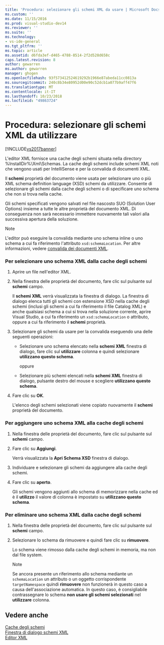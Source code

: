 ```yaml
---
title: 'Procedura: selezionare gli schemi XML da usare | Microsoft Docs'
ms.custom: ''
ms.date: 11/15/2016
ms.prod: visual-studio-dev14
ms.reviewer: ''
ms.suite: ''
ms.technology:
- vs-ide-general
ms.tgt_pltfrm: ''
ms.topic: article
ms.assetid: d6fda3ef-d465-4788-8514-2f2d528d658c
caps.latest.revision: 8
author: gewarren
ms.author: gewarren
manager: ghogen
ms.openlocfilehash: 93f573412524619292b1966e87abeda11cc0813a
ms.sourcegitcommit: 240c8b34e80952d00e90c52dcb1a077b9aff47f6
ms.translationtype: MT
ms.contentlocale: it-IT
ms.lasthandoff: 10/23/2018
ms.locfileid: "49863724"
---
```

# <a name="how-to-select-the-xml-schemas-to-use"></a>Procedura: selezionare gli schemi XML da utilizzare
[!INCLUDE[vs2017banner](../includes/vs2017banner.md)]

  
L'editor XML fornisce una cache degli schemi situata nella directory %InstallDir%\Xml\Schemas. La cache degli schemi include schemi XML noti che vengono usati per IntelliSense e per la convalida di documenti XML.  
  
 Il **schemi** proprietà del documento viene usata per selezionare uno o più XML schema definition language (XSD) schemi da utilizzare. Consente di selezionare gli schemi dalla cache degli schemi o di specificare uno schema che non si trova nella cache.  
  
 Gli schemi specificati vengono salvati nel file nascosto SUO (Solution User Options) insieme a tutte le altre proprietà del documento XML. Di conseguenza non sarà necessario immettere nuovamente tali valori alla successiva apertura della soluzione.  
  
> [!NOTE]
>  L'editor può eseguire la convalida mediante uno schema inline o uno schema a cui fa riferimento l'attributo `xsd:schemaLocation`. Per altre informazioni, vedere [convalida dei documenti XML](../xml-tools/xml-document-validation.md).  
  
### <a name="to-select-an-xml-schema-from-the-schema-cache"></a>Per selezionare uno schema XML dalla cache degli schemi  
  
1. Aprire un file nell'editor XML.  
  
2. Nella finestra delle proprietà del documento, fare clic sul pulsante sul **schemi** campo.  
  
    Il **schemi XML** verrà visualizzata la finestra di dialogo. La finestra di dialogo elenca tutti gli schemi con estensione XSD nella cache degli schemi (inclusi gli schemi a cui fa riferimento il file Catalog XML) e anche qualsiasi schema a cui si trova nella soluzione corrente, aprire Visual Studio, a cui fa riferimento un `xsd:schemaLocation` o attributo, oppure a cui fa riferimento il **schemi** proprietà.  
  
3. Selezionare gli schemi da usare per la convalida eseguendo una delle seguenti operazioni:  
  
   - Selezionare uno schema elencato nella **schemi XML** finestra di dialogo, fare clic sul **utilizzare** colonna e quindi selezionare **utilizzano questo schema**.  
  
     oppure  
  
   - Selezionare più schemi elencati nella **schemi XML** finestra di dialogo, pulsante destro del mouse e scegliere **utilizzano questo schema**.  
  
4. Fare clic su **OK**.  
  
    L'elenco degli schemi selezionati viene copiato nuovamente il **schemi** proprietà del documento.  
  
### <a name="to-add-an-xml-schema-to-the-schema-cache"></a>Per aggiungere uno schema XML alla cache degli schemi  
  
1.  Nella finestra delle proprietà del documento, fare clic sul pulsante sul **schemi** campo.  
  
2.  Fare clic su **Aggiungi**.  
  
     Verrà visualizzata la **Apri Schema XSD** finestra di dialogo.  
  
3.  Individuare e selezionare gli schemi da aggiungere alla cache degli schemi.  
  
4.  Fare clic su **aperto**.  
  
     Gli schemi vengono aggiunti allo schema di memorizzare nella cache ed è il **utilizzo** il valore di colonna è impostato su **utilizzano questo schema**.  
  
### <a name="to-delete-an-xml-schema-from-the-schema-cache"></a>Per eliminare uno schema XML dalla cache degli schemi  
  
1.  Nella finestra delle proprietà del documento, fare clic sul pulsante sul **schemi** campo.  
  
2.  Selezionare lo schema da rimuovere e quindi fare clic su **rimuovere**.  
  
     Lo schema viene rimosso dalla cache degli schemi in memoria, ma non dal file system.  
  
    > [!NOTE]
    >  Se ancora presente un riferimento allo schema mediante un `schemaLocation` un attributo o un oggetto corrispondente `targetNamespace` quindi **rimuovere** non funzionerà in questo caso a causa dell'associazione automatica. In questo caso, è consigliabile contrassegnare lo schema **non usare gli schemi selezionati** nel **utilizzare** colonna.  
  
## <a name="see-also"></a>Vedere anche  
 [Cache degli schemi](../xml-tools/schema-cache.md)   
 [Finestra di dialogo schemi XML](../xml-tools/xml-schemas-dialog-box.md)   
 [Editor XML](../xml-tools/xml-editor.md)



